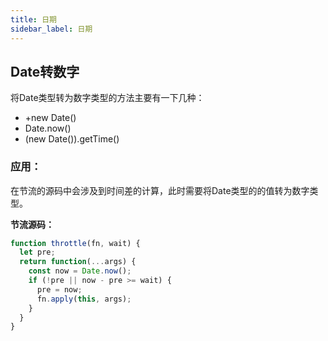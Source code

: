 ```yaml
---
title: 日期
sidebar_label: 日期
---
```


## Date转数字
将Date类型转为数字类型的方法主要有一下几种：

- +new Date()
- Date.now()
- (new Date()).getTime()

### 应用：

在节流的源码中会涉及到时间差的计算，此时需要将Date类型的的值转为数字类型。

**节流源码：**
```js
function throttle(fn, wait) {
  let pre;
  return function(...args) {
    const now = Date.now();
    if (!pre || now - pre >= wait) {
      pre = now;
      fn.apply(this, args);
    }
  }
}
```

